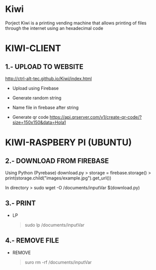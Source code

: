 # Kiwi
Porject Kiwi is a printing vending machine that allows printing of files through the internet using an hexadecimal code


# KIWI-CLIENT

## 1.- UPLOAD TO WEBSITE
http://ctrl-alt-tec.github.io/Kiwi/index.html

* Upload using Firebase

* Generate random string

* Name file in firebase after string

* Generate qr code
     https://api.qrserver.com/v1/create-qr-code/?size=150x150&data=Hola1

# KIWI-RASPBERY PI (UBUNTU)

## 2.- DOWNLOAD FROM FIREBASE

Using Python (Pyrebase)
download.py
    > storage = firebase.storage()
    > print(storage.child("images/example.jpg").get_url())
    
In directory
    > sudo wget -O /documents/inputVar $(download.py)

## 3.- PRINT
* LP
    > sudo lp /documents/inputVar

## 4.- REMOVE FILE
* REMOVE
    > suro rm -rf /documents/inputVar
